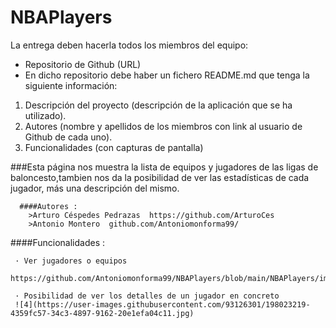 ﻿# NBAPlayers

 La entrega deben hacerla todos los miembros del equipo:

- Repositorio de Github (URL)
- En dicho repositorio debe haber un fichero README.md que tenga la siguiente información:
1. Descripción del proyecto (descripción de la aplicación que se ha utilizado).
2. Autores (nombre y apellidos de los miembros con link al usuario de Github de cada uno).
3. Funcionalidades (con capturas de pantalla)

###Esta página nos muestra la lista de equipos y jugadores de las ligas de baloncesto,tambien nos da la posibilidad de ver las estadísticas de cada jugador, más una descripción del mismo.
      
      ####Autores :
        >Arturo Céspedes Pedrazas  https://github.com/ArturoCes
        >Antonio Montero  github.com/Antoniomonforma99/
        

####Funcionalidades :
    
     · Ver jugadores o equipos
        https://github.com/Antoniomonforma99/NBAPlayers/blob/main/NBAPlayers/imgs/1.jpg
      
     · Posibilidad de ver los detalles de un jugador en concreto
     ![4](https://user-images.githubusercontent.com/93126301/198023219-4359fc57-34c3-4897-9162-20e1efa04c11.jpg)




      
    

  

